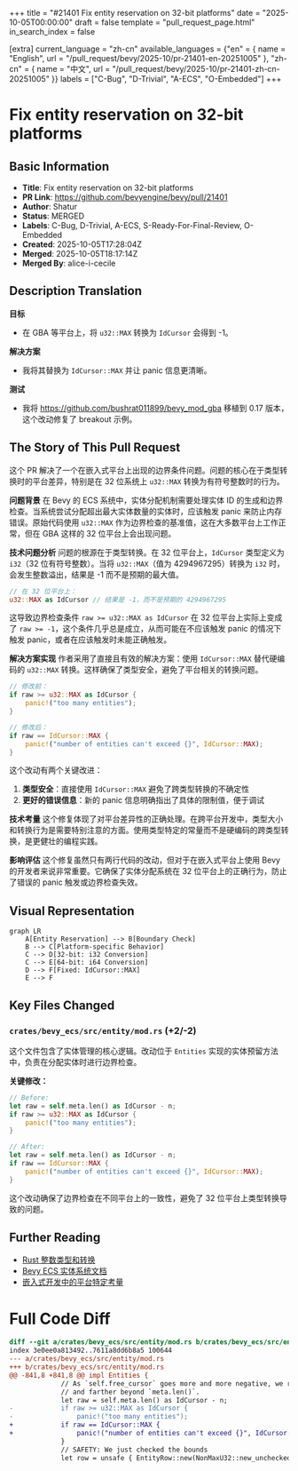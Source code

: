 +++
title = "#21401 Fix entity reservation on 32-bit platforms"
date = "2025-10-05T00:00:00"
draft = false
template = "pull_request_page.html"
in_search_index = false

[extra]
current_language = "zh-cn"
available_languages = {"en" = { name = "English", url = "/pull_request/bevy/2025-10/pr-21401-en-20251005" }, "zh-cn" = { name = "中文", url = "/pull_request/bevy/2025-10/pr-21401-zh-cn-20251005" }}
labels = ["C-Bug", "D-Trivial", "A-ECS", "O-Embedded"]
+++

# Fix entity reservation on 32-bit platforms

## Basic Information
- **Title**: Fix entity reservation on 32-bit platforms
- **PR Link**: https://github.com/bevyengine/bevy/pull/21401
- **Author**: Shatur
- **Status**: MERGED
- **Labels**: C-Bug, D-Trivial, A-ECS, S-Ready-For-Final-Review, O-Embedded
- **Created**: 2025-10-05T17:28:04Z
- **Merged**: 2025-10-05T18:17:14Z
- **Merged By**: alice-i-cecile

## Description Translation
**目标**
- 在 GBA 等平台上，将 `u32::MAX` 转换为 `IdCursor` 会得到 -1。

**解决方案**
- 我将其替换为 `IdCursor::MAX` 并让 panic 信息更清晰。

**测试**
- 我将 https://github.com/bushrat011899/bevy_mod_gba 移植到 0.17 版本，这个改动修复了 breakout 示例。

## The Story of This Pull Request

这个 PR 解决了一个在嵌入式平台上出现的边界条件问题。问题的核心在于类型转换时的平台差异，特别是在 32 位系统上 `u32::MAX` 转换为有符号整数时的行为。

**问题背景**
在 Bevy 的 ECS 系统中，实体分配机制需要处理实体 ID 的生成和边界检查。当系统尝试分配超出最大实体数量的实体时，应该触发 panic 来防止内存错误。原始代码使用 `u32::MAX` 作为边界检查的基准值，这在大多数平台上工作正常，但在 GBA 这样的 32 位平台上会出现问题。

**技术问题分析**
问题的根源在于类型转换。在 32 位平台上，`IdCursor` 类型定义为 `i32`（32 位有符号整数）。当将 `u32::MAX`（值为 4294967295）转换为 `i32` 时，会发生整数溢出，结果是 -1 而不是预期的最大值。

```rust
// 在 32 位平台上：
u32::MAX as IdCursor // 结果是 -1，而不是预期的 4294967295
```

这导致边界检查条件 `raw >= u32::MAX as IdCursor` 在 32 位平台上实际上变成了 `raw >= -1`，这个条件几乎总是成立，从而可能在不应该触发 panic 的情况下触发 panic，或者在应该触发时未能正确触发。

**解决方案实现**
作者采用了直接且有效的解决方案：使用 `IdCursor::MAX` 替代硬编码的 `u32::MAX` 转换。这样确保了类型安全，避免了平台相关的转换问题。

```rust
// 修改前：
if raw >= u32::MAX as IdCursor {
    panic!("too many entities");
}

// 修改后：
if raw == IdCursor::MAX {
    panic!("number of entities can't exceed {}", IdCursor::MAX);
}
```

这个改动有两个关键改进：
1. **类型安全**：直接使用 `IdCursor::MAX` 避免了跨类型转换的不确定性
2. **更好的错误信息**：新的 panic 信息明确指出了具体的限制值，便于调试

**技术考量**
这个修复体现了对平台差异性的正确处理。在跨平台开发中，类型大小和转换行为是需要特别注意的方面。使用类型特定的常量而不是硬编码的跨类型转换，是更健壮的编程实践。

**影响评估**
这个修复虽然只有两行代码的改动，但对于在嵌入式平台上使用 Bevy 的开发者来说非常重要。它确保了实体分配系统在 32 位平台上的正确行为，防止了错误的 panic 触发或边界检查失效。

## Visual Representation

```mermaid
graph LR
    A[Entity Reservation] --> B[Boundary Check]
    B --> C[Platform-specific Behavior]
    C --> D[32-bit: i32 Conversion]
    C --> E[64-bit: i64 Conversion]
    D --> F[Fixed: IdCursor::MAX]
    E --> F
```

## Key Files Changed

### `crates/bevy_ecs/src/entity/mod.rs` (+2/-2)

这个文件包含了实体管理的核心逻辑。改动位于 `Entities` 实现的实体预留方法中，负责在分配实体时进行边界检查。

**关键修改：**
```rust
// Before:
let raw = self.meta.len() as IdCursor - n;
if raw >= u32::MAX as IdCursor {
    panic!("too many entities");
}

// After:
let raw = self.meta.len() as IdCursor - n;
if raw == IdCursor::MAX {
    panic!("number of entities can't exceed {}", IdCursor::MAX);
}
```

这个改动确保了边界检查在不同平台上的一致性，避免了 32 位平台上类型转换导致的问题。

## Further Reading

- [Rust 整数类型和转换](https://doc.rust-lang.org/book/ch03-02-data-types.html#integer-types)
- [Bevy ECS 实体系统文档](https://bevyengine.org/learn/book/ecs/entities/)
- [嵌入式开发中的平台特定考量](https://embedded.rs/)

# Full Code Diff
```diff
diff --git a/crates/bevy_ecs/src/entity/mod.rs b/crates/bevy_ecs/src/entity/mod.rs
index 3e0ee0a813492..7611a8dd6b8a5 100644
--- a/crates/bevy_ecs/src/entity/mod.rs
+++ b/crates/bevy_ecs/src/entity/mod.rs
@@ -841,8 +841,8 @@ impl Entities {
             // As `self.free_cursor` goes more and more negative, we return IDs farther
             // and farther beyond `meta.len()`.
             let raw = self.meta.len() as IdCursor - n;
-            if raw >= u32::MAX as IdCursor {
-                panic!("too many entities");
+            if raw == IdCursor::MAX {
+                panic!("number of entities can't exceed {}", IdCursor::MAX);
             }
             // SAFETY: We just checked the bounds
             let row = unsafe { EntityRow::new(NonMaxU32::new_unchecked(raw as u32)) };
```